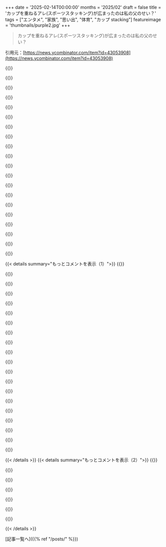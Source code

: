 +++
date = '2025-02-14T00:00:00'
months = '2025/02'
draft = false
title = 'カップを重ねるアレ(スポーツスタッキング)が広まったのは私の父のせい？'
tags = ["エンタメ", "家族", "思い出", "体育", "カップ stacking"]
featureimage = 'thumbnails/purple2.jpg'
+++

> カップを重ねるアレ(スポーツスタッキング)が広まったのは私の父のせい？

引用元：[https://news.ycombinator.com/item?id=43053908](https://news.ycombinator.com/item?id=43053908)

{{<matomeQuote body="めっちゃ面白くてよく書けた記事だね。長さに気づかなかったよ。自分はこの競技をやったことないし、存在すら知らなかったけど、こういう歴史をこうやって文書化する人がもっと増えればいいなと思う。彼の親は素晴らしい人たちだね。自分も彼の父親やおじさんみたいに情熱的になりたかった。引用部分については、彼らは協力しなかったのか、サンプルセットを送るのは失礼だったのか、ちょっと分からないな。＞”彼はスポーツの創設者であるWayne Godinetとの提携に向けて$20,000分の製品を購入する最後の誠意ある努力をした。しかし、それは日本の発送から得た利益の約3分の1だった。Godinetは費用と配送の請求書とともに2セットのサンプルを返送した。”" userName="silisili" createdAt="2025-02-15T02:45:14" color="#785bff">}}

{{<matomeQuote body="自分の理解では、Godinetは事業拡大に興味がなく$20Kの購入を断ったんだと思う。その代わりに、サンプルセットを送って「好きにして」って感じだったんじゃないかな。次の段落とも関連してると思う。＞”似たような経緯で、Nikeは1964年に創設された。オレゴンのトラック卒業生Phil Knightとのパートナーシップに興味がなかったOnitsukaというランニングシューズ会社があった。”他社はいたけど、新しい仲間と協力する気がなかったんだ。" userName="majormajor" createdAt="2025-02-15T06:02:25" color="#ff5733">}}

{{<matomeQuote body="自分も似たような結論に達したけど、言い回しが変なんだよね。もし誰かが20Kの製品を買いたいって言ったら、サンプルを送るのは当たり前だと思うんだけど。" userName="silisili" createdAt="2025-02-15T06:11:08" color="">}}

{{<matomeQuote body="サンプルが無償で送られるって考えてたんだと思う、特にそんなに高くない商品だからね。それが請求書と一緒に来たってことは、製造に興味がないってことかも。" userName="Symbiote" createdAt="2025-02-15T14:43:23" color="">}}

{{<matomeQuote body="このカップのロジスティクスについての4段落は自分には多すぎだな…。" userName="redcobra762" createdAt="2025-02-15T07:38:30" color="">}}

{{<matomeQuote body="彼はGodinetに20,000ドルを支払ったけど、受け取ったのは2セットだけだった。つまり、Godinetは彼を騙したってことだね。" userName="wesleychen" createdAt="2025-02-15T03:52:12" color="#ff5c5c">}}

{{<matomeQuote body="彼は20Kを提案したけど、実際には渡してないよ。" userName="xbmcuser" createdAt="2025-02-15T12:32:43" color="">}}

{{<matomeQuote body="KiwisがAll Stacksとして登場したのが好き。All Blacksに由来してるね。他にもWheel Blacks、Tall Blacks、そしてクリケットではBlack Capsがあるよ。これって、クリケットで国際試合をするときの”キャップ”のことなんだ。そういえば、ナショナルバドミントンチームがBlack Cocksって名乗ろうとしたこともあったよ。ナショナルサッカーチームはAll Whitesだし、女子スポーツチームはSilver Fernsからの名前が多い。だからBlack Fernsはラグビー、White Fernsはサッカーじゃなくてクリケット。サッカーはFootball Ferns。でも、Fern Cocksってバドミントンチームはなかったんじゃないかな。" userName="EdwardDiego" createdAt="2025-02-15T05:02:55" color="">}}

{{<matomeQuote body="Hanmer Springsにある整体院の名前が“All Backs”だよ。そのロゴはシルバーフェルンの旗だけど、フェルンの代わりに背骨のアウトラインなんだ。" userName="decimalenough" createdAt="2025-02-15T12:45:40" color="">}}

{{<matomeQuote body="素晴らしい記事で、流行の始まりをしっかりと記録した珍しい例だね。こういうのは、都市伝説になっちゃうことが多いから、ちゃんと記録されるのが大事だ。" userName="tomcam" createdAt="2025-02-15T00:23:43" color="#ff5733">}}

{{<matomeQuote body="＞”Skrillexの「Scary Monsters and Nice Sprites」に入っている有名な「Oh my gosh!」の叫び声は、2008年のバイラルなスポーツスタッキング動画からサンプリングされた。”　この話がぴったり合ってるね！" userName="dr_dshiv" createdAt="2025-02-15T03:14:49" color="#ff33a1">}}

{{<matomeQuote body="自分はこの“スポーツ”をわずかにしか知らなかったけど、意外に面白い話だね。自分の学校ではスポーツスタッキングをやってなかったし、ちょっと年寄りなのかも。しかし、オンラインでいくつかの動画は見たことがあるし、リスクのあるビジネス決定をした熱心なピエロ/教師が人気を得たのは面白いよ。彼が何千個もカップを抱えて破産しなくてよかった。" userName="parsimo2010" createdAt="2025-02-14T23:38:55" color="#ff5c5c">}}

{{<matomeQuote body="正直、体育のイベントとしては笑えるけど、自分が高校を卒業したころはまだパラシュートパンツ履いてたり、Fat Boysに合わせてブレイクダンスしてたから、あんまり偉そうなことは言えないな。どの世代にも独特の恥ずかしさがあるよね。" userName="sporkydistance" createdAt="2025-02-15T02:09:02" color="">}}

{{<matomeQuote body="まぁ、最初の大口購入の時は需要があったけど供給が足りなかったからリスクはあったけど、普通のスタートアップよりはずっと成算があったんじゃないかな。" userName="hansvm" createdAt="2025-02-15T14:51:26" color="">}}

{{<matomeQuote body="SpeedStacksのタイマーは競技（ルービックキューブ）でもめっちゃ使われてるよ。" userName="BenjiWiebe" createdAt="2025-02-15T02:31:23" color="">}}

{{<matomeQuote body="この人のお父さんがスポーツスタッキング用に発明したSpeedStacksスタックマットがなかったら、スピードキュービングは今ほど存在してなかったと思う。" userName="nzealand" createdAt="2025-02-15T19:17:53" color="#ff5c5c">}}

{{<matomeQuote body="昔は他にもタイマーがあったけど（デジタルスケールみたいなやつ）、このモデルのタイマーのコストとユニット数はかなりの恩恵だったと思う。それに、スピードキュービング界にはすごく頭の良い人たちがいたから、必要は発明の母ってやつだね。" userName="rwnspace" createdAt="2025-02-15T20:22:14" color="#785bff">}}

{{<matomeQuote body="彼の妹の動画を見たことあるけど、速さには結構驚いた。https://www.youtube.com/watch?v=lY6fyRAGH78" userName="lkuty" createdAt="2025-02-15T06:22:56" color="">}}

{{<matomeQuote body="YouTubeのおすすめで見たけど、これはビジュアル的にも国際的なスポーツで、限界をどんどん更新していってるね。https://m.youtube.com/watch?v=MUwOWIyRhGo スピードが凄い。" userName="riedel" createdAt="2025-02-15T07:07:51" color="">}}

{{<matomeQuote body="＞”Rachaelの声は多分聞いたことあると思うけど、彼女が友達向けに作ったスタッキングのYouTube動画での反応が、EDMの人気ヒット『Scary Monsters and Nice Sprites』で使われたアイコニックな”YES, OH MY GOSH!”の叫びの元になってる。”この動画とSkrillexの曲がなかったら、カップスタッキングの存在も知らなかったよ。サブカルチャーの crossoverにはいつも驚かされる。" userName="marc_abonce" createdAt="2025-02-15T02:57:48" color="#38d3d3">}}

{{< details summary="もっとコメントを表示（1）">}}
{{<matomeQuote body="”7は6にすごく近い”っていうの、今でも考えちゃう！" userName="snypher" createdAt="2025-02-15T04:15:23" color="">}}

{{<matomeQuote body="自分の父は1980年代後半に最高の体育の先生だったんだけど、1990年くらいにカップスタッキングをやっていたんだ。おそらく、流行る前に気づいてたんだろうね。彼は普通の体育教師じゃなかったから、新しいことを探すのが好きだったんだ。みんなも楽しんでたよ！面白いのは、彼は子供たちにチェスも教えてたんだ。アメリカでそれが一般的なのかは分からないけど。" userName="mmmpetrichor" createdAt="2025-02-15T02:03:42" color="#ff33a1">}}

{{<matomeQuote body="自分はこれが記事と隣接してるのを見た時、”体育の授業でGPUをスタックしたことがあるなら”と勘違いしてしまった。これも見るには面白いスポーツかも。" userName="userbinator" createdAt="2025-02-15T06:40:26" color="">}}

{{<matomeQuote body="カップスタッキングの体育の授業がどれだけあったかは忘れちゃったけど、頭のどこかに残ってるよ。確かに、ボールが飛んでこない中で手と目の協調性を磨くには良かったし、競技用カップだと意外に簡単にできるのも良かった。今では赤いカップがくっついたバカゲームに使ってるし。" userName="postcert" createdAt="2025-02-14T23:52:08" color="#38d3d3">}}

{{<matomeQuote body="うちの先生に教えられて無駄なトリックやゲームをしてきたけど、これだけは全然理解できないわ。みんなが何に満足するのか分からない。数秒短縮するためだけにやるのは全然印象的じゃないし、パーティのトリックにもならない。特別なカップが必要なんて…。でも、少しは手先の器用さや運動神経が鍛えられるかもね。今日の若者や教育界では、道具を使うことが危険だと見なされることが多いし、スポーツに取り組む子供は少ないし、抽象的な概念にばかり注目されてるし。" userName="AngryData" createdAt="2025-02-15T00:30:52" color="">}}

{{<matomeQuote body="＞この楽しさは何なのか分からない<br>こういうフィジェット系のものやクイックゲームみたいの、何が楽しいんだろうって私も思うよ。人それぞれ好みがあって、好きな理由を聞いてもただ’好き’って言うだけ。もしかしたらドーパミンが出るから？それがドラッグよりいいならいいけど。" userName="dylan604" createdAt="2025-02-15T01:02:55" color="">}}

{{<matomeQuote body="クリケットやドレサージ、そして水中ポロの存在理由は結局みんなが楽しんだからだよね。" userName="EdwardDiego" createdAt="2025-02-15T04:52:26" color="">}}

{{<matomeQuote body="Stick Horse Quadrille Dressageの方がもっと興味深いのは、みんながシュノーケルをつけてまた水中でやるときだね。" userName="defrost" createdAt="2025-02-15T05:07:13" color="">}}

{{<matomeQuote body="溺れる危険があるスポーツは、特に競争が激しくなるよね。剣道とか。" userName="EdwardDiego" createdAt="2025-02-15T08:02:22" color="">}}

{{<matomeQuote body="実際、人気のスポーツにも同じことが言えるよね。チームを負かすことに何のスリルがあるのか？結局、全ては器用さのゲームだし、ビデオゲームと何も変わらない。" userName="lelanthran" createdAt="2025-02-15T04:57:01" color="">}}

{{<matomeQuote body="小学3年生の時、字が下手だったから先生に勧められた。" userName="DC-3" createdAt="2025-02-15T00:59:24" color="">}}

{{<matomeQuote body="このアメリカン・ドリームの話、機会とミッションの間の素晴らしい家族の洞察だよね。80年代の男の子と女の子のクラブについての話も見たいな。カップでゲームを作るアイデアは、子供たちをモチベートするのに素晴らしいし、セサミストリート的な発想だと思う。" userName="hoc" createdAt="2025-02-15T09:19:38" color="">}}

{{<matomeQuote body="著者の名前はKit Foxだね。めちゃ可愛いし、この記事の両親の印象ともぴったりだ。" userName="itishappy" createdAt="2025-02-15T02:05:51" color="">}}

{{<matomeQuote body="名前を逆にした方がいいかも。Fox, Kit。" userName="kbutler" createdAt="2025-02-15T03:03:35" color="">}}

{{<matomeQuote body="地元の学校区の無駄遣いに本当に傷ついてる。この記事を読むと、この家族が税金で旅行してたのが気になっちゃう。特にCOVIDのESSRファンドで公共学校がこういうプログラムを利用してお金を使うことになったのが気になって。" userName="Scubabear68" createdAt="2025-02-15T22:52:06" color="">}}

{{<matomeQuote body="息子と一緒にやったけど、二人とも楽しめたし、ほぼ同じ立場で競えたのが良かったよ。カップも安いし、おすすめ、特に運動が得意じゃない人には。" userName="hermitcrab" createdAt="2025-02-15T20:24:20" color="#ff5733">}}

{{<matomeQuote body="子供の小学校で人気が戻ってるみたい。プロの人が来て教えてくれたら、子供たちがセット欲しがってた。動画見て競技観るの、意外と楽しかったよ。" userName="klik99" createdAt="2025-02-15T00:59:35" color="#785bff">}}

{{<matomeQuote body="俺は全然やったことないな、もう歳だから。あのパラシュートと嫌なチキンファットの歌だけだったし。" userName="rufus_foreman" createdAt="2025-02-16T00:43:24" color="">}}

{{<matomeQuote body="この流行を思い出したわ。今見ると変だね、『今日は…運動じゃなくて…カップを重ねる練習だ』なんて言ってた。" userName="pinoy420" createdAt="2025-02-15T09:09:58" color="">}}

{{<matomeQuote body="俺もコロラドの小学校でやったけど、セットは買わなかった。別に興味なかったし。" userName="oaththrowaway" createdAt="2025-02-15T01:33:13" color="">}}


{{< /details >}}
{{< details summary="もっとコメントを表示（2）">}}
{{<matomeQuote body="小学校でもやったし、高校の体育なときも数年前にやったよ。" userName="LorenzoGood" createdAt="2025-02-16T03:12:11" color="">}}

{{<matomeQuote body="シアトルの小学校でやったけど、筋肉の記憶まだ残ってるかもな！" userName="pjot" createdAt="2025-02-15T02:37:07" color="">}}

{{<matomeQuote body="スポーツはお金が絡まない方がいいよね。" userName="amelius" createdAt="2025-02-15T12:38:19" color="">}}

{{<matomeQuote body="俺たちの体育の授業はフラットボーイのバーじゃなかったから、心配いらない！" userName="DidYaWipe" createdAt="2025-02-15T06:09:12" color="">}}

{{<matomeQuote body="これ、久しく思い出さなかったな。元の学校巡りには行ったことないけど、うちの小学校でもカップあった。バカみたいじゃないけど、実際楽しいんだよね。今やってみたい。" userName="seafoamteal" createdAt="2025-02-15T11:37:54" color="#38d3d3">}}

{{<matomeQuote body="やばい、歳を感じるな。これまで聞いたことなかった、’スポーツスタッキング’って言葉も新鮮だし。2003年に高校始めたからか？" userName="nkrisc" createdAt="2025-02-15T11:21:06" color="">}}

{{<matomeQuote body="体育の授業で？それの意図が分からん。" userName="goodpoint" createdAt="2025-02-15T18:44:20" color="">}}


{{< /details >}}


[記事一覧へ]({{% ref "/posts/" %}})
